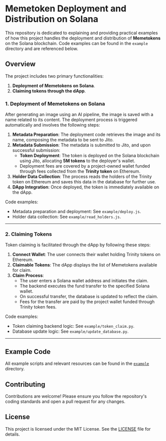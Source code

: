 # Memetoken Deployment and Distribution on Solana

This repository is dedicated to explaining and providing practical examples of how this project handles the deployment and distribution of **Memetokens** on the Solana blockchain. Code examples can be found in the `example` directory and are referenced below.

## Overview

The project includes two primary functionalities:

1. **Deployment of Memetokens on Solana**.
2. **Claiming tokens through the dApp**.

### 1. Deployment of Memetokens on Solana

After generating an image using an AI pipeline, the image is saved with a name related to its content. The deployment process is triggered automatically and involves the following steps:

1. **Metadata Preparation**: The deployment code retrieves the image and its name, composing the metadata to be sent to Jito.
2. **Metadata Submission**: The metadata is submitted to Jito, and upon successful submission:
   - **Token Deployment**: The token is deployed on the Solana blockchain using Jito, allocating **5M tokens** to the deployer's wallet. 
   - Deployment fees are covered by a project-owned wallet funded through fees collected from the **Trinity token** on Ethereum.
3. **Holder Data Collection**: The process reads the holders of the Trinity token on Ethereum and saves this data in the database for further use.
4. **DApp Integration**: Once deployed, the token is immediately available on the dApp.

Code examples:
- Metadata preparation and deployment: See `example/deploy.js`.
- Holder data collection: See `example/read_holders.js`.

---

### 2. Claiming Tokens

Token claiming is facilitated through the dApp by following these steps:

1. **Connect Wallet**: The user connects their wallet holding Trinity tokens on Ethereum.
2. **Claimable Tokens**: The dApp displays the list of Memetokens available for claim.
3. **Claim Process**:
   - The user enters a Solana wallet address and initiates the claim.
   - The backend executes the fund transfer to the specified Solana wallet.
   - On successful transfer, the database is updated to reflect the claim.
   - Fees for the transfer are paid by the project wallet funded through Trinity token fees.

Code examples:
- Token claiming backend logic: See `example/token_claim.py`.
- Database update logic: See `example/update_database.py`.

---

## Example Code

All example scripts and relevant resources can be found in the [`example`](./example) directory.

## Contributing

Contributions are welcome! Please ensure you follow the repository's coding standards and open a pull request for any changes.

## License

This project is licensed under the MIT License. See the [LICENSE](./LICENSE) file for details.
